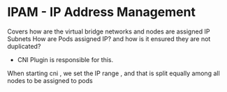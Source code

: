 # IPAM - IP Address Management

Covers how are the virtual bridge networks and nodes are assigned IP Subnets
How are Pods assigned IP? and how is it ensured they are not duplicated?


- CNI Plugin is responsible for this.

When starting cni , we set the IP range  , and that is split equally among all nodes to be assigned to pods
